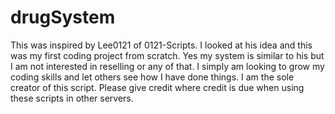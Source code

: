 # drugSystem

This was inspired by Lee0121 of 0121-Scripts. I looked at his idea and this was my first coding project from scratch. Yes my system is similar to his but I am
not interested in reselling or any of that. I simply am looking to grow my coding skills and let others see how I have done things. I am the sole creator of this
script. Please give credit where credit is due when using these scripts in other servers.
